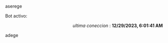 aserege

<p>Bot activo: </p>
<p align="right"><i>ultima coneccion</i> : <b>12/29/2023, 6:01:41 AM</b></p>

 adege
